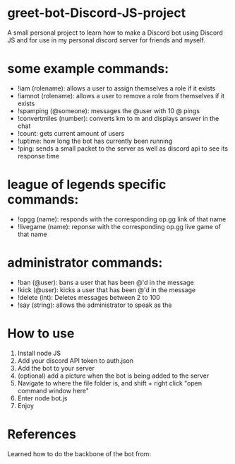 # greet-bot-Discord-JS-project
A small personal project to learn how to make a Discord bot using Discord JS and for use in my personal discord server for friends and myself.

# some example commands:
* !iam (rolename): allows a user to assign themselves a role if it exists
* !iamnot (rolename): allows a user to remove a role from themselves if it exists
* !spamping (@someone): messages the @user with 10 @ pings 
* !convertmiles (number): converts km to m and displays answer in the chat 
* !count: gets current amount of users
* !uptime: how long the bot has currently been running
* !ping: sends a small packet to the server as well as discord api to see its response time 

# league of legends specific commands:
* !opgg (name): responds with the corresponding op.gg link of that name
* !livegame (name): reponse with the corresponding op.gg live game of that name

# administrator commands:
* !ban (@user): bans a user that has been @'d in the message 
* !kick (@user): kicks a user that has been @'d in the message 
* !delete (int): Deletes messages between 2 to 100
* !say (string): allows the administrator to speak as the 

# How to use
1. Install node JS
2. Add your discord API token to auth.json
3. Add the bot to your server
4. (optional) add a picture when the bot is being added to the server
5. Navigate to where the file folder is, and shift + right click "open command window here"
6. Enter node bot.js 
7. Enjoy

# References 

Learned how to do the backbone of the bot from:
<script src="https://gist.github.com/eslachance/3349734a98d30011bb202f47342601d3.js"></script>
